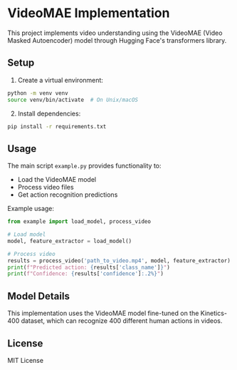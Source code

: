 # VideoMAE Implementation

This project implements video understanding using the VideoMAE (Video Masked Autoencoder) model through Hugging Face's transformers library.

## Setup

1. Create a virtual environment:
```bash
python -m venv venv
source venv/bin/activate  # On Unix/macOS
```

2. Install dependencies:
```bash
pip install -r requirements.txt
```

## Usage

The main script `example.py` provides functionality to:
- Load the VideoMAE model
- Process video files
- Get action recognition predictions

Example usage:
```python
from example import load_model, process_video

# Load model
model, feature_extractor = load_model()

# Process video
results = process_video('path_to_video.mp4', model, feature_extractor)
print(f"Predicted action: {results['class_name']}")
print(f"Confidence: {results['confidence']:.2%}")
```

## Model Details

This implementation uses the VideoMAE model fine-tuned on the Kinetics-400 dataset, which can recognize 400 different human actions in videos.

## License

MIT License 
